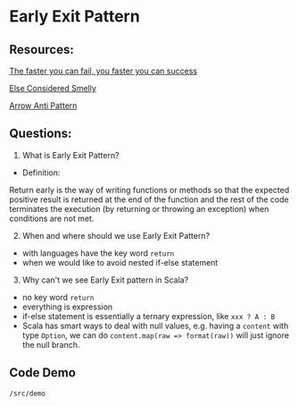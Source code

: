 # Early Exit Pattern

## Resources:

[The faster you can fail, you faster you can success](https://medium.com/swlh/return-early-pattern-3d18a41bba8#:~:text=R%20eturn%20early%20is%20the,when%20conditions%20are%20not%20met.)

[Else Considered Smelly](http://wiki.c2.com/?ElseConsideredSmelly)

[Arrow Anti Pattern](http://wiki.c2.com/?ArrowAntiPattern)

## Questions:

1. What is Early Exit Pattern?

- Definition:

Return early is the way of writing functions or methods so that the expected positive result is returned at the end of the function and the rest of the code terminates the execution (by returning or throwing an exception) when conditions are not met.

2. When and where should we use Early Exit Pattern?

- with languages have the key word `return`
- when we would like to avoid nested if-else statement

3. Why can't we see Early Exit pattern in Scala?

- no key word `return`
- everything is expression
- if-else statement is essentially a ternary expression, like `xxx ? A : B`
- Scala has smart ways to deal with null values, e.g. having a `content` with type `Option`, we can do `content.map(raw => format(raw))` will just ignore the null branch.

## Code Demo

```
/src/demo
```
